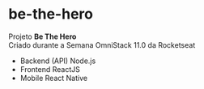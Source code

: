 # be-the-hero

Projeto <strong>Be The Hero</strong></br>
Criado durante a Semana OmniStack 11.0 da Rocketseat

 - Backend (API) Node.js
 - Frontend ReactJS
 - Mobile React Native
